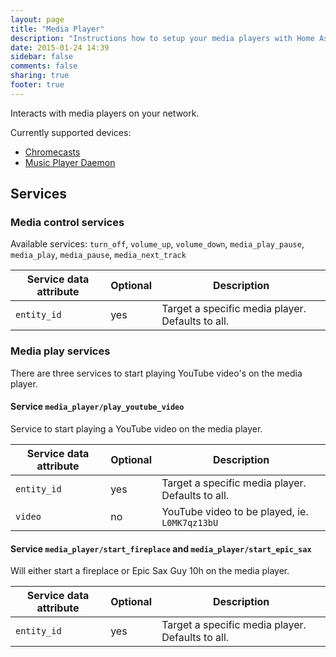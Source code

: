 ```yaml
---
layout: page
title: "Media Player"
description: "Instructions how to setup your media players with Home Assistant."
date: 2015-01-24 14:39
sidebar: false
comments: false
sharing: true
footer: true
---
```


Interacts with media players on your network.

Currently supported devices:

- [Chromecasts](/components/media_player.cast.html)
- [Music Player Daemon](/components/media_player.mpd.html)

## Services

### Media control services
Available services: `turn_off`, `volume_up`, `volume_down`, `media_play_pause`, `media_play`, `media_pause`, `media_next_track`

| Service data attribute | Optional | Description |
| ---------------------- | -------- | ----------- |
| `entity_id`            |      yes | Target a specific media player. Defaults to all.

### Media play services

There are three services to start playing YouTube video's on the media player.

#### Service `media_player/play_youtube_video`
Service to start playing a YouTube video on the media player. 

| Service data attribute | Optional | Description |
| ---------------------- | -------- | ----------- |
| `entity_id`            |      yes | Target a specific media player. Defaults to all.
| `video`                |       no | YouTube video to be played, ie. `L0MK7qz13bU`


#### Service `media_player/start_fireplace` and `media_player/start_epic_sax`
Will either start a fireplace or Epic Sax Guy 10h on the media player.

| Service data attribute | Optional | Description |
| ---------------------- | -------- | ----------- |
| `entity_id`            |      yes | Target a specific media player. Defaults to all.
